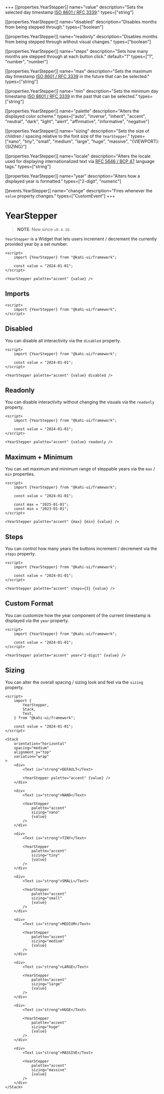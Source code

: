 +++
[[properties.YearStepper]]
name="value"
description="Sets the selected day timestamp [ISO 8601 / RFC 3339](https://www.w3.org/TR/NOTE-datetime)."
types=["string"]

[[properties.YearStepper]]
name="disabled"
description="Disables months from being stepped through."
types=["boolean"]

[[properties.YearStepper]]
name="readonly"
description="Disables months from being stepped through without visual changes."
types=["boolean"]

[[properties.YearStepper]]
name="steps"
description="Sets how many months are stepped through at each button click."
default="1"
types=["1", "number", "number"]

[[properties.YearStepper]]
name="max"
description="Sets the maximum day timestamp [ISO 8601 / RFC 3339](https://www.w3.org/TR/NOTE-datetime) in the future that can be selected."
types=["string"]

[[properties.YearStepper]]
name="min"
description="Sets the minimum day timestamp [ISO 8601 / RFC 3339](https://www.w3.org/TR/NOTE-datetime) in the past that can be selected."
types=["string"]

[[properties.YearStepper]]
name="palette"
description="Alters the displayed color scheme."
types=["auto", "inverse", "inherit", "accent", "neutral", "dark", "light", "alert", "affirmative", "informative", "negative"]

[[properties.YearStepper]]
name="sizing"
description="Sets the size of children / spacing relative to the font size of the `YearStepper`."
types=["nano", "tiny", "small", "medium", "large", "huge", "massive", "{VIEWPORT}:{SIZING}"]

[[properties.YearStepper]]
name="locale"
description="Alters the locale used for displaying internationalized text via [RFC 5646 / BCP 47](https://www.w3.org/International/articles/language-tags) language tags."
types=["string"]

[[properties.YearStepper]]
name="year"
description="Alters how a displayed year is formatted."
types=["2-digit", "numeric"]

[[events.YearStepper]]
name="change"
description="Fires whenever the `value` property changes."
types=["CustomEvent<void>"]
+++

# YearStepper

> **NOTE**: New since `v0.4.10`.

`YearStepper` is a Widget that lets users increment / decrement the currently provided year by a set number.

```svelte {title="YearStepper Preview" mode="repl"}
<script>
    import {YearStepper} from "@kahi-ui/framework";

    const value = "2024-01-01";
</script>

<YearStepper palette="accent" {value} />
```

## Imports

```svelte {title="YearStepper Imports"}
<script>
    import {YearStepper} from "@kahi-ui/framework";
</script>
```

## Disabled

You can disable all interactivity via the `disabled` property.

```svelte {title="YearStepper Disabled" mode="repl"}
<script>
    import {YearStepper} from "@kahi-ui/framework";

    const value = "2024-01-01";
</script>

<YearStepper palette="accent" {value} disabled />
```

## Readonly

You can disable interactivity without changing the visuals via the `readonly` property.

```svelte {title="YearStepper Readonly" mode="repl"}
<script>
    import {YearStepper} from "@kahi-ui/framework";

    const value = "2024-01-01";
</script>

<YearStepper palette="accent" {value} readonly />
```

## Maximum + Minimum

You can set maximum and minimum range of steppable years via the `max` / `min` properties.

```svelte {title="YearStepper Maximum + Minimum" mode="repl"}
<script>
    import {YearStepper} from "@kahi-ui/framework";

    const value = "2024-01-01";

    const max = "2025-01-01";
    const min = "2023-01-01";
</script>

<YearStepper palette="accent" {max} {min} {value} />
```

## Steps

You can control how many years the buttons increment / decrement via the `steps` property.

```svelte {title="YearStepper Step" mode="repl"}
<script>
    import {YearStepper} from "@kahi-ui/framework";

    const value = "2024-01-01";
</script>

<YearStepper palette="accent" steps={3} {value} />
```

## Custom Format

You can customize how the year component of the current timestamp is displayed via the `year` property.

```svelte {title="YearStepper Custom Format" mode="repl"}
<script>
    import {YearStepper} from "@kahi-ui/framework";

    const value = "2024-01-01";
</script>

<YearStepper palette="accent" year="2-digit" {value} />
```

## Sizing

You can alter the overall spacing / sizing look and feel via the `sizing` property.

```svelte {title="YearStepper Sizing" mode="repl"}
<script>
    import {
        YearStepper,
        Stack,
        Text,
    } from "@kahi-ui/framework";

    const value = "2024-01-01";
</script>

<Stack
    orientation="horizontal"
    spacing="medium"
    alignment_y="top"
    variation="wrap"
>
    <div>
        <Text is="strong">DEFAULT</Text>

        <YearStepper palette="accent" {value} />
    </div>

    <div>
        <Text is="strong">NANO</Text>

        <YearStepper
            palette="accent"
            sizing="nano"
            {value}
        />
    </div>

    <div>
        <Text is="strong">TINY</Text>

        <YearStepper
            palette="accent"
            sizing="tiny"
            {value}
        />
    </div>

    <div>
        <Text is="strong">SMALL</Text>

        <YearStepper
            palette="accent"
            sizing="small"
            {value}
        />
    </div>

    <div>
        <Text is="strong">MEDIUM</Text>

        <YearStepper
            palette="accent"
            sizing="medium"
            {value}
        />
    </div>

    <div>
        <Text is="strong">LARGE</Text>

        <YearStepper
            palette="accent"
            sizing="large"
            {value}
        />
    </div>

    <div>
        <Text is="strong">HUGE</Text>

        <YearStepper
            palette="accent"
            sizing="huge"
            {value}
        />
    </div>

    <div>
        <Text is="strong">MASSIVE</Text>

        <YearStepper
            palette="accent"
            sizing="massive"
            {value}
        />
    </div>
</Stack>
```
